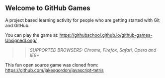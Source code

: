 ## Welcome to GitHub Games

A project based learning activity for people who are getting started with Git and GitHub.

You can play the game at: https://githubschool.github.io/github-games-UnsignedLong/

>> _*SUPPORTED BROWSERS*: Chrome, Firefox, Safari, Opera and IE9+_

This fun open source game was cloned from: https://github.com/jakesgordon/javascript-tetris
